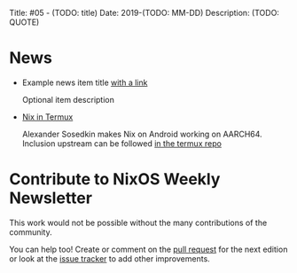 Title: #05 - (TODO: title)
Date: 2019-(TODO: MM-DD)
Description: (TODO: QUOTE)

# News

- Example news item title [with a link](http://example.com)

  Optional item description

- [Nix in Termux](https://github.com/t184256/nix-in-termux)

  Alexander Sosedkin makes Nix on Android working on AARCH64.
  Inclusion upstream can be followed
  [in the termux repo](https://github.com/termux/termux-packages/issues/59)

# Contribute to NixOS Weekly Newsletter

This work would not be possible without the many contributions of the community.

You can help too! Create or comment on the [pull request](https://github.com/NixOS/nixos-weekly/pulls)
for the next edition or look at the
[issue tracker](https://github.com/NixOS/nixos-weekly/issues) to add other improvements.

